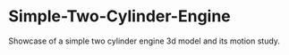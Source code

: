 # Simple-Two-Cylinder-Engine
Showcase of a simple two cylinder engine 3d model and its motion study.
